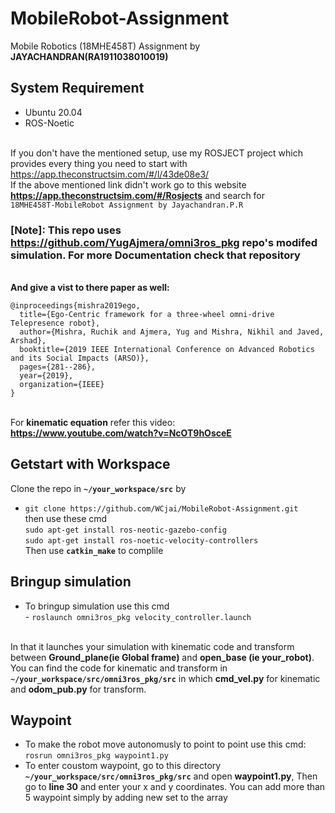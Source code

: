 # MobileRobot-Assignment
Mobile Robotics (18MHE458T) Assignment by <b>JAYACHANDRAN(RA1911038010019)</b>


## System Requirement 
* Ubuntu 20.04
* ROS-Noetic

<br />If you don't have the mentioned setup, use my ROSJECT project which provides every thing you need to start with
<br />https://app.theconstructsim.com/#/l/43de08e3/
<br />If the above mentioned link didn't work go to this website **https://app.theconstructsim.com/#/Rosjects** and search for 
<br />`18MHE458T-MobileRobot Assignment by Jayachandran.P.R` 

### [Note]: This repo uses https://github.com/YugAjmera/omni3ros_pkg repo's modifed simulation. For more Documentation check that repository 
<br /> <b>And give a vist to there paper as well: </b>
```
@inproceedings{mishra2019ego,
  title={Ego-Centric framework for a three-wheel omni-drive Telepresence robot},
  author={Mishra, Ruchik and Ajmera, Yug and Mishra, Nikhil and Javed, Arshad},
  booktitle={2019 IEEE International Conference on Advanced Robotics and its Social Impacts (ARSO)},
  pages={281--286},
  year={2019},
  organization={IEEE}
}
```

<br /> For <b>kinematic equation</b> refer this video:
<br /><b>https://www.youtube.com/watch?v=NcOT9hOsceE</b>

## Getstart with Workspace
Clone the repo in <b>`~/your_workspace/src`</b> by
- `git clone https://github.com/WCjai/MobileRobot-Assignment.git`
<br /> then use these cmd 
<br /> `sudo apt-get install ros-neotic-gazebo-config`
<br /> `sudo apt-get install ros-noetic-velocity-controllers`
<br />Then use <b>`catkin_make`</b> to complile


## Bringup simulation
* To bringup simulation use this cmd
<br />- `roslaunch omni3ros_pkg velocity_controller.launch`

<br /> In that it launches your simulation with kinematic code and transform between <b>Ground_plane(ie Global frame)</b> and <b>open_base (ie your_robot)</b>. You can find the code for kinematic and transform in <b>`~/your_workspace/src/omni3ros_pkg/src`</b> in which <b>cmd_vel.py</b> for kinematic and <b>odom_pub.py</b> for transform.
 
 ## Waypoint
 * To make the robot move autonomusly to point to point use this cmd:
 <br />`rosrun omni3ros_pkg waypoint1.py`
 * To enter coustom waypoint, go to  this directory <b>`~/your_workspace/src/omni3ros_pkg/src`</b> and open <b>waypoint1.py</b>, Then go to <b>line 30</b> and enter your x and y coordinates. You can add more than 5 waypoint simply by adding new set to the array  

